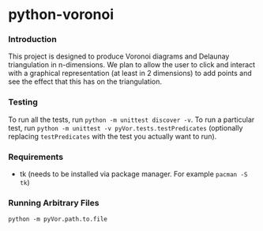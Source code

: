 # python-voronoi
### Introduction
This project is designed to produce Voronoi diagrams and Delaunay
triangulation in n-dimensions. We plan to allow the user to click and 
interact with a graphical representation (at least in 2 dimensions) to add 
points and see the effect that this has on the triangulation.

### Testing
To run all the tests, run `python -m unittest discover -v`.
To run a particular test, run `python -m unittest -v pyVor.tests.testPredicates`
(optionally replacing `testPredicates` with the test you actually want to run).

### Requirements
- tk (needs to be installed via package manager. For example `pacman -S tk`)

### Running Arbitrary Files
`python -m pyVor.path.to.file`
